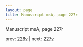 ```yaml
---
layout: page
title: Manuscript msA, page 227r
---
```


Manuscript msA, page 227r

prev:  [226v](../226v) | next:  [227v](../227v)